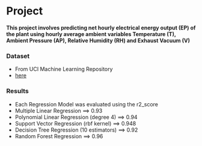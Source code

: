 # Project

**This project involves predicting net hourly electrical energy output (EP) of the plant using hourly average ambient variables Temperature (T), Ambient Pressure (AP), Relative Humidity (RH) and Exhaust Vacuum (V)**

### Dataset
- From UCI Machine Learning Repository
- [here](https://archive.ics.uci.edu/ml/datasets/Combined+Cycle+Power+Plant)

### Results
- Each Regression Model was evaluated using the r2_score
- Multiple Linear Regression  ==> 0.93
- Polynomial Linear Regression (degree 4) ==> 0.94
- Support Vector Regression (rbf kernel) ==> 0.948
- Decision Tree Regression (10 estimators) ==> 0.92
- Random Forest Regression ==> 0.96
